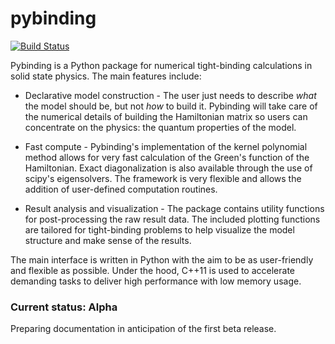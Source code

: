 # pybinding

[![Build Status](https://travis-ci.org/dean0x7d/pybinding.svg?branch=develop)](https://travis-ci.org/dean0x7d/pybinding)

Pybinding is a Python package for numerical tight-binding calculations in solid state physics.
The main features include:

* Declarative model construction - The user just needs to describe *what* the model should be,
but not *how* to build it. Pybinding will take care of the numerical details of building the
Hamiltonian matrix so users can concentrate on the physics: the quantum properties of the model.

* Fast compute - Pybinding's implementation of the kernel polynomial method allows for very fast
calculation of the Green's function of the Hamiltonian. Exact diagonalization is also available
through the use of scipy's eigensolvers. The framework is very flexible and allows the addition 
of user-defined computation routines.

* Result analysis and visualization - The package contains utility functions for post-processing
the raw result data. The included plotting functions are tailored for tight-binding problems to
help visualize the model structure and make sense of the results.

The main interface is written in Python with the aim to be as user-friendly and flexible as
possible. Under the hood, C++11 is used to accelerate demanding tasks to deliver high performance
with low memory usage.

### Current status: Alpha

Preparing documentation in anticipation of the first beta release.
